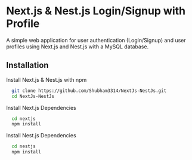 
# Next.js & Nest.js Login/Signup with Profile


A simple web application for user authentication (Login/Signup) and user profiles using Next.js and Nest.js with a MySQL database.





## Installation

Install Next.js & Nest.js with npm

```bash
  git clone https://github.com/Shubham3314/NextJs-NestJs.git
  cd NextJs-NestJs
```
Install Next.js Dependencies

```bash
  cd nextjs
  npm install
```

Install Nest.js Dependencies

```bash
  cd nestjs
  npm install
```
    
